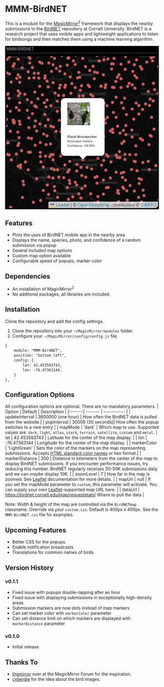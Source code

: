 # MMM-BirdNET
This is a module for the [MagicMirror<sup>2</sup>](https://github.com/MichMich/MagicMirror) framework that displays the nearby submissions to the [BirdNET](https://birdnet.cornell.edu) repository at Cornell University. BirdNET is a research project that uses mobile apps and lightweight applications to listen for birdsongs and then matches them using a machine learning algorithm.

![MMM-BirdNET interface](display.png)

## Features
* Plots the uses of BirdNET mobile app in the nearby area
* Displays the name, species, photo, and confidence of a random submission via popup
* Several included map options
* Custom map option available
* Configurable speed of popups, marker color

## Dependencies
* An installation of MagicMirror<sup>2</sup>
* No addtional packages, all libraries are included.

## Installation
Clone the repository and add the config settings.
1. Clone the repository into your `~/MagicMirror/modules` folder.
2. Configure your `~/MagicMirror/config/config.js` file.
```
{
	module: "MMM-BirdNET",
	position: "bottom_left",
	config: {
		lat: 42.453583743,
		lon: -76.47363144,
	}
},
```
## Configuration Options
All configuration options are optional. There are no mandatory parameters.
| Option | Default | Description |
|:------:| ------- | ----------- |
| updateInterval | 3600000 (one hour) | How often the BirdNET data is pulled from the website.|
| popInterval | 30000 (30 seconds)| How often the popup switches to a new entry |
| mapMode | 'dark' | Which map to use. Supported values are: `dark`, `light`, `atlas`, `stark`, `terrain`, `satellite`, `custom` and `metal`.
| lat | 42.453583743 | Latitude for the center of the map display. |
| lon | -76.47363144 | Longitude for the center of the map display. |
| markerColor | 'LightGreen' | Sets the color of the markers on the map representing submissions. Accepts [HTML standard color names](https://www.w3schools.com/cssref/css_colors.php) or hex format.|
| markerDistance | 300 | Distance in kilometers from the center of the map to display BirdNET submissions. If you encounter performance issues, try reducing this number. BirdNET regularly receives 30-50K submissions daily and we can _maybe_ display 10K. |
| zoomLevel | 7 | How far in the map is zoomed. See [Leaflet](https://leafletjs.com/examples/zoom-levels/) documentation for more details. |
| mapUrl | null | If you set the mapMode parameter to `custom`, this parameter will activate. You can supply your own [Leaflet](https://leafletjs.com/reference.html#map-example)-supported map URL here. |
| dataUrl | https://birdnet.cornell.edu/map/requeststats| Where to pull the data |

Note: Width & height of the map are controlled via the `BirdNETmap` classname. Override via your `custom.css`. Default is 400px x 400px. See the `MMM-BirdNET.css` file for examples.

## Upcoming Features
* Better CSS for the popups.
* Enable notification broadcasts
* Translations for common names of birds

## Version History
### v0.1.1
* Fixed issue with popups double-tapping after an hour
* Fixed issue with displaying submissions in exceptionally high-density areas
* Submission markers are now dots instead of map markers
* Can set marker color with `markerColor` parameter
* Can set distance limit on which markers are displayed with `markerDistance` parameter

### v0.1.0
* Initial release


## Thanks To
* [thgmirror](https://forum.magicmirror.builders/user/thgmirror) over at the MagicMirror Forum for the inspiration.
* [cyberdie](https://forum.magicmirror.builders/user/cyberdie) for the idea about the bird images.
